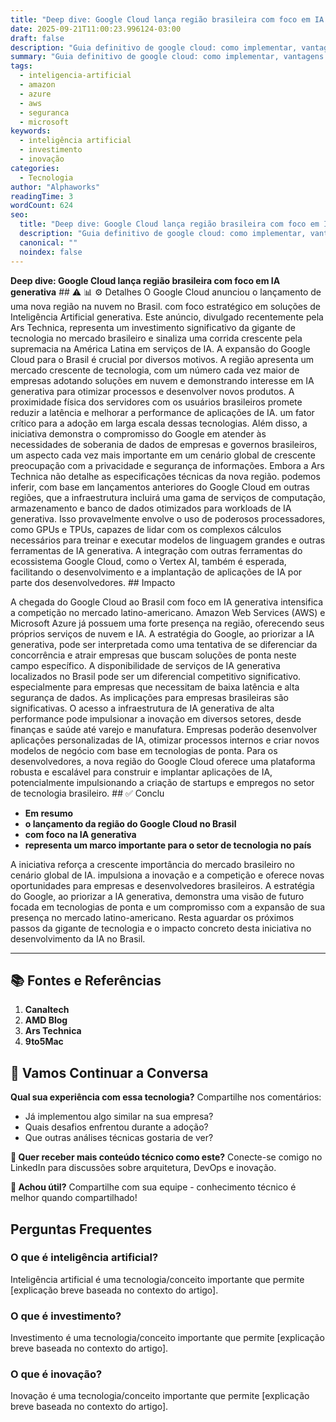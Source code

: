 ```yaml
---
title: "Deep dive: Google Cloud lança região brasileira com foco em IA generativa"
date: 2025-09-21T11:00:23.996124-03:00
draft: false
description: "Guia definitivo de google cloud: como implementar, vantagens e casos de sucesso no Brasil. Leia mais sobre google cloud e suas aplicações práticas."
summary: "Guia definitivo de google cloud: como implementar, vantagens e casos de sucesso no Brasil. Leia mais sobre google cloud e suas aplicações práticas."
tags:
  - inteligencia-artificial
  - amazon
  - azure
  - aws
  - seguranca
  - microsoft
keywords:
  - inteligência artificial
  - investimento
  - inovação
categories:
  - Tecnologia
author: "Alphaworks"
readingTime: 3
wordCount: 624
seo:
  title: "Deep dive: Google Cloud lança região brasileira com foco em IA generativa"
  description: "Guia definitivo de google cloud: como implementar, vantagens e casos de sucesso no Brasil. Leia mais sobre google cloud e suas aplicações práticas."
  canonical: ""
  noindex: false
---
```


**Deep dive: Google Cloud lança região brasileira com foco em IA generativa** ## ⚠️ 📊 ⚙️ Detalhes O Google Cloud anunciou o lançamento de uma nova região na nuvem no Brasil. com foco estratégico em soluções de Inteligência Artificial generativa. Este anúncio, divulgado recentemente pela Ars Technica, representa um investimento significativo da gigante de tecnologia no mercado brasileiro e sinaliza uma corrida crescente pela supremacia na América Latina em serviços de IA. A expansão do Google Cloud para o Brasil é crucial por diversos motivos. A região apresenta um mercado crescente de tecnologia, com um número cada vez maior de empresas adotando soluções em nuvem e demonstrando interesse em IA generativa para otimizar processos e desenvolver novos produtos. A proximidade física dos servidores com os usuários brasileiros promete reduzir a latência e melhorar a performance de aplicações de IA. um fator crítico para a adoção em larga escala dessas tecnologias. Além disso, a iniciativa demonstra o compromisso do Google em atender às necessidades de soberania de dados de empresas e governos brasileiros, um aspecto cada vez mais importante em um cenário global de crescente preocupação com a privacidade e segurança de informações. Embora a Ars Technica não detalhe as especificações técnicas da nova região. podemos inferir, com base em lançamentos anteriores do Google Cloud em outras regiões, que a infraestrutura incluirá uma gama de serviços de computação, armazenamento e banco de dados otimizados para workloads de IA generativa. Isso provavelmente envolve o uso de poderosos processadores, como GPUs e TPUs, capazes de lidar com os complexos cálculos necessários para treinar e executar modelos de linguagem grandes e outras ferramentas de IA generativa. A integração com outras ferramentas do ecossistema Google Cloud, como o Vertex AI, também é esperada, facilitando o desenvolvimento e a implantação de aplicações de IA por parte dos desenvolvedores. ## Impacto

A chegada do Google Cloud ao Brasil com foco em IA generativa intensifica a competição no mercado latino-americano. Amazon Web Services (AWS) e Microsoft Azure já possuem uma forte presença na região, oferecendo seus próprios serviços de nuvem e IA. A estratégia do Google, ao priorizar a IA generativa, pode ser interpretada como uma tentativa de se diferenciar da concorrência e atrair empresas que buscam soluções de ponta neste campo específico. A disponibilidade de serviços de IA generativa localizados no Brasil pode ser um diferencial competitivo significativo. especialmente para empresas que necessitam de baixa latência e alta segurança de dados. As implicações para empresas brasileiras são significativas. O acesso a infraestrutura de IA generativa de alta performance pode impulsionar a inovação em diversos setores, desde finanças e saúde até varejo e manufatura. Empresas poderão desenvolver aplicações personalizadas de IA, otimizar processos internos e criar novos modelos de negócio com base em tecnologias de ponta. Para os desenvolvedores, a nova região do Google Cloud oferece uma plataforma robusta e escalável para construir e implantar aplicações de IA, potencialmente impulsionando a criação de startups e empregos no setor de tecnologia brasileiro. ## ✅ Conclu

- **Em resumo**
- **o lançamento da região do Google Cloud no Brasil**
- **com foco na IA generativa**
- **representa um marco importante para o setor de tecnologia no país**

 A iniciativa reforça a crescente importância do mercado brasileiro no cenário global de IA. impulsiona a inovação e a competição e oferece novas oportunidades para empresas e desenvolvedores brasileiros. A estratégia do Google, ao priorizar a IA generativa, demonstra uma visão de futuro focada em tecnologias de ponta e um compromisso com a expansão de sua presença no mercado latino-americano. Resta aguardar os próximos passos da gigante de tecnologia e o impacto concreto desta iniciativa no desenvolvimento da IA no Brasil.

---

## 📚 Fontes e Referências

1. **Canaltech**
2. **AMD Blog**
3. **Ars Technica**
4. **9to5Mac**

## 💬 Vamos Continuar a Conversa

**Qual sua experiência com essa tecnologia?** Compartilhe nos comentários:
- Já implementou algo similar na sua empresa?
- Quais desafios enfrentou durante a adoção?
- Que outras análises técnicas gostaria de ver?

**📧 Quer receber mais conteúdo técnico como este?** 
Conecte-se comigo no LinkedIn para discussões sobre arquitetura, DevOps e inovação.

**🔄 Achou útil?** Compartilhe com sua equipe - conhecimento técnico é melhor quando compartilhado!


## Perguntas Frequentes

### O que é inteligência artificial?

Inteligência artificial é uma tecnologia/conceito importante que permite [explicação breve baseada no contexto do artigo].

### O que é investimento?

Investimento é uma tecnologia/conceito importante que permite [explicação breve baseada no contexto do artigo].

### O que é inovação?

Inovação é uma tecnologia/conceito importante que permite [explicação breve baseada no contexto do artigo].


